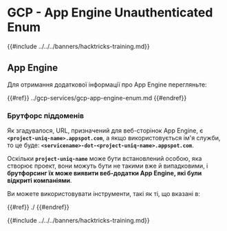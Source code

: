 # GCP - App Engine Unauthenticated Enum

{{#include ../../../banners/hacktricks-training.md}}

## App Engine

Для отримання додаткової інформації про App Engine перегляньте:

{{#ref}}
../gcp-services/gcp-app-engine-enum.md
{{#endref}}

### Брутфорс піддоменів

Як згадувалося, URL, призначений для веб-сторінок App Engine, є **`<project-uniq-name>.appspot.com`**, а якщо використовується ім'я служби, то це буде: **`<servicename>-dot-<project-uniq-name>.appspot.com`**.

Оскільки **`project-uniq-name`** може бути встановлений особою, яка створює проект, вони можуть бути не такими вже й випадковими, і **брутфорсинг їх може виявити веб-додатки App Engine, які були відкриті компаніями**.

Ви можете використовувати інструменти, такі як ті, що вказані в:

{{#ref}}
./
{{#endref}}

{{#include ../../../banners/hacktricks-training.md}}
